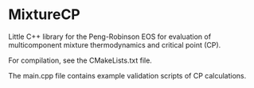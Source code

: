 # MixtureCP
Little C++ library for the Peng-Robinson EOS for evaluation of multicomponent mixture thermodynamics and critical point (CP).

For compilation, see the CMakeLists.txt file.

The main.cpp file contains example validation scripts of CP calculations.
